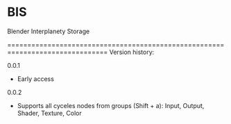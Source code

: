 # BIS
Blender Interplanety Storage

===============================================================================
Version history:

0.0.1
- Early access

0.0.2
- Supports all cyceles nodes from groups (Shift + a): Input, Output, Shader, Texture, Color
